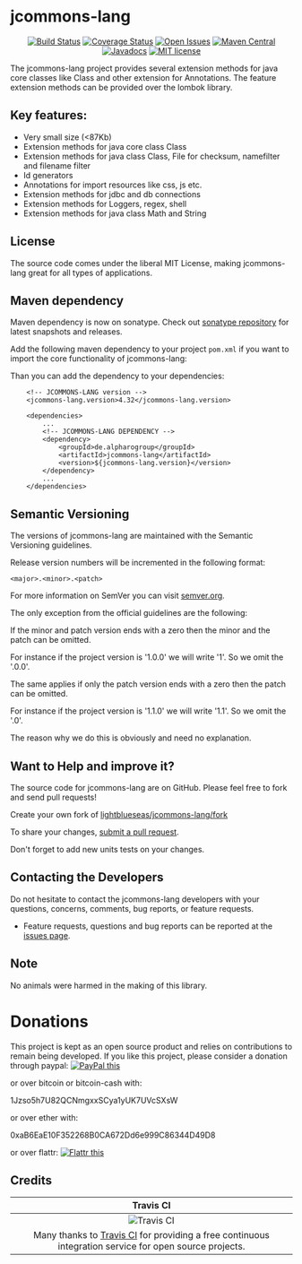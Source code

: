 # jcommons-lang

<div align="center">

[![Build Status](https://travis-ci.org/lightblueseas/jcommons-lang.svg?branch=master)](https://travis-ci.org/lightblueseas/jcommons-lang)
[![Coverage Status](https://coveralls.io/repos/github/lightblueseas/jcommons-lang/badge.svg?branch=develop)](https://coveralls.io/github/lightblueseas/jcommons-lang?branch=develop)
[![Open Issues](https://img.shields.io/github/issues/lightblueseas/jcommons-lang.svg?style=flat)](https://github.com/lightblueseas/jcommons-lang/issues)
[![Maven Central](https://maven-badges.herokuapp.com/maven-central/de.alpharogroup/jcommons-lang/badge.svg)](https://maven-badges.herokuapp.com/maven-central/de.alpharogroup/jcommons-lang)
[![Javadocs](http://www.javadoc.io/badge/de.alpharogroup/jcommons-lang.svg)](http://www.javadoc.io/doc/de.alpharogroup/jcommons-lang)
[![MIT license](http://img.shields.io/badge/license-MIT-brightgreen.svg?style=flat)](http://opensource.org/licenses/MIT)

</div>

The jcommons-lang project provides several extension methods for java core classes like Class and other extension for Annotations. 
The feature extension methods can be provided over the lombok library. 

## Key features:

- Very small size (<87Kb)
- Extension methods for java core class Class
- Extension methods for java class Class, File for checksum, namefilter and filename filter
- Id generators
- Annotations for import resources like css, js etc.
- Extension methods for jdbc and db connections
- Extension methods for Loggers, regex, shell
- Extension methods for java class Math and String

## License

The source code comes under the liberal MIT License, making jcommons-lang great for all types of applications.

## Maven dependency

Maven dependency is now on sonatype.
Check out [sonatype repository](https://oss.sonatype.org/index.html#nexus-search;gav~de.alpharogroup~jcommons-lang~~~) for latest snapshots and releases.

Add the following maven dependency to your project `pom.xml` if you want to import the core functionality of jcommons-lang:

Than you can add the dependency to your dependencies:

		<!-- JCOMMONS-LANG version -->
		<jcommons-lang.version>4.32</jcommons-lang.version>

		<dependencies>
			...
            <!-- JCOMMONS-LANG DEPENDENCY -->
			<dependency>
				<groupId>de.alpharogroup</groupId>
				<artifactId>jcommons-lang</artifactId>
				<version>${jcommons-lang.version}</version>
			</dependency>
			...
		</dependencies>

## Semantic Versioning

The versions of jcommons-lang are maintained with the Semantic Versioning guidelines.

Release version numbers will be incremented in the following format:

`<major>.<minor>.<patch>`

For more information on SemVer you can visit [semver.org](http://semver.org/).

The only exception from the official guidelines are the following:

If the minor and patch version ends with a zero then the minor and the patch can be omitted.
 
For instance if the project version is '1.0.0' we will write '1'. So we omit the '.0.0'.

The same applies if only the patch version ends with a zero then the patch can be omitted.
 
For instance if the project version is '1.1.0' we will write '1.1'. So we omit the '.0'.

The reason why we do this is obviously and need no explanation.

## Want to Help and improve it? ###

The source code for jcommons-lang are on GitHub. Please feel free to fork and send pull requests!

Create your own fork of [lightblueseas/jcommons-lang/fork](https://github.com/lightblueseas/jcommons-lang/fork)

To share your changes, [submit a pull request](https://github.com/lightblueseas/jcommons-lang/pull/new/develop).

Don't forget to add new units tests on your changes.

## Contacting the Developers

Do not hesitate to contact the jcommons-lang developers with your questions, concerns, comments, bug reports, or feature requests.
- Feature requests, questions and bug reports can be reported at the [issues page](https://github.com/lightblueseas/jcommons-lang/issues).

## Note

No animals were harmed in the making of this library.

# Donations

This project is kept as an open source product and relies on contributions to remain being developed. 
If you like this project, please consider a donation through paypal: <a href="https://www.paypal.com/cgi-bin/webscr?cmd=_s-xclick&hosted_button_id=B37J9DZF6G9ZC" target="_blank">
<img src="https://www.paypalobjects.com/en_US/GB/i/btn/btn_donateCC_LG.gif" alt="PayPal this" title="PayPal – The safer, easier way to pay online!" border="0" />
</a>

or over bitcoin or bitcoin-cash with:

1Jzso5h7U82QCNmgxxSCya1yUK7UVcSXsW

or over ether with:

0xaB6EaE10F352268B0CA672Dd6e999C86344D49D8

or over flattr: 
<a href="https://flattr.com/submit/auto?fid=r7vp62&url=https%3A%2F%2Fgithub.com%2Flightblueseas%2Fjcommons-lang" target="_blank">
<img src="http://button.flattr.com/flattr-badge-large.png" alt="Flattr this" title="Flattr this" border="0">
</a>

## Credits

|Travis CI|
|:-:|
|![Travis CI](https://travis-ci.com/images/logos/TravisCI-Full-Color.png)|
|Many thanks to [Travis CI](https://travis-ci.org) for providing a free continuous integration service for open source projects.|

